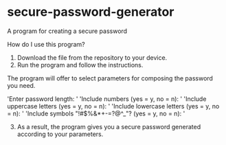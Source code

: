 # secure-password-generator
A program for creating a secure password

How do I use this program?
1. Download the file from the repository to your device.
2. Run the program and follow the instructions.

The program will offer to select parameters for composing the password you need.

'Enter password length: '
'Include numbers (yes = y, no = n): '
'Include uppercase letters (yes = y, no = n): '
'Include lowercase letters (yes = y, no = n): '
'Include symbols "!#$%&*+-=?@^_"? (yes = y, no = n): '

3. As a result, the program gives you a secure password generated according to your parameters.
